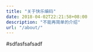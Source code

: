 ```yaml
---
title: "关于快乐编码"
date: 2018-04-02T22:21:58+08:00
description: "不能再简单的介绍"
url: "/about/"
---
```


#sdfasfsafsadf
